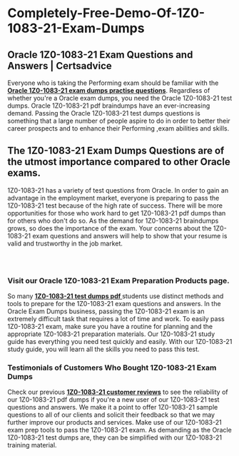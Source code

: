 # Completely-Free-Demo-Of-1Z0-1083-21-Exam-Dumps
<h2><strong>Oracle 1Z0-1083-21 Exam Questions and Answers | Certsadvice</strong></h2> <p>Everyone who is taking the Performing exam should be familiar with the <a href="http://www.certsadvice.com/oracle/1z0-1083-21-practice-questions"><strong>Oracle 1Z0-1083-21 exam dumps practise questions</strong></a>. Regardless of whether you&#39;re a Oracle exam dumps, you need the Oracle 1Z0-1083-21 test dumps. Oracle 1Z0-1083-21 pdf braindumps have an ever-increasing demand. Passing the Oracle 1Z0-1083-21 test dumps questions is something that a large number of people aspire to do in order to better their career prospects and to enhance their Performing ,exam abilities and skills.</p> <h2><strong>The 1Z0-1083-21 Exam Dumps Questions are of the utmost importance compared to other Oracle exams.</strong></h2> <p>1Z0-1083-21 has a variety of test questions from Oracle. In order to gain an advantage in the employment market, everyone is preparing to pass the 1Z0-1083-21 test because of the high rate of success. There will be more opportunities for those who work hard to get 1Z0-1083-21 pdf dumps than for others who don&#39;t do so. As the demand for 1Z0-1083-21 braindumps grows, so does the importance of the exam. Your concerns about the 1Z0-1083-21 exam questions and answers will help to show that your resume is valid and trustworthy in the job market.</p> <p><a href="http://www.certsadvice.com/oracle/1z0-1083-21-practice-questions" style="display: block; padding: 1em 0; text-align: center; "><img alt="" src="https://1.bp.blogspot.com/-RUOr8Wn-CRk/YUYAxC8kcHI/AAAAAAAAAnw/F7BbdI3tw8QDj5z8iX0vQAioQzKiUxduwCLcBGAsYHQ/s0/unnamed.jpg" /></a></p> <h3><strong>Visit our Oracle 1Z0-1083-21 Exam Preparation Products page.</strong></h3> <p>So many <a href="http://www.certsadvice.com/oracle/1z0-1083-21-practice-questions"><strong>1Z0-1083-21 test dumps pdf </strong></a>students use distinct methods and tools to prepare for the 1Z0-1083-21 exam questions and answers. In the Oracle Exam Dumps business, passing the 1Z0-1083-21 exam is an extremely difficult task that requires a lot of time and work. To easily pass 1Z0-1083-21 exam, make sure you have a routine for planning and the appropriate 1Z0-1083-21 preparation materials. Our 1Z0-1083-21 study guide has everything you need test quickly and easily. With our 1Z0-1083-21 study guide, you will learn all the skills you need to pass this test.</p> <h3><strong>Testimonials of Customers Who Bought 1Z0-1083-21 Exam Dumps</strong></h3> <p>Check our previous <a href="http://www.certsadvice.com/oracle/1z0-1083-21-practice-questions"><strong>1Z0-1083-21 customer reviews</strong></a> to see the reliability of our 1Z0-1083-21 pdf dumps if you&#39;re a new user of our 1Z0-1083-21 test questions and answers. We make it a point to offer 1Z0-1083-21 sample questions to all of our clients and solicit their feedback so that we may further improve our products and services. Make use of our 1Z0-1083-21 exam prep tools to pass the 1Z0-1083-21 exam. As demanding as the Oracle 1Z0-1083-21 test dumps are, they can be simplified with our 1Z0-1083-21 training material.</p>
